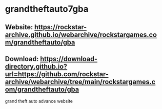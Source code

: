 # grandtheftauto7gba

## Website: https://rockstar-archive.github.io/webarchive/rockstargames.com/grandtheftauto/gba

## Download: https://download-directory.github.io?url=https://github.com/rockstar-archive/webarchive/tree/main/rockstargames.com/grandtheftauto/gba
grand theft auto advance website
